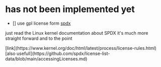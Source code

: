# has not been implemented yet

- [] use gpl license form [spdx](https://spdx.org/licenses/)
<p>just read the Linux kernel documentation about SPDX it's much more straight forward and to the point</p>
[link](https://www.kernel.org/doc/html/latest/process/license-rules.html)
[also usefull](https://github.com/spdx/license-list-data/blob/main/accessingLicenses.md)
